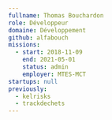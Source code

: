 ```yaml
---
fullname: Thomas Bouchardon
role: Développeur
domaine: Développement
github: alfabouch
missions:
  - start: 2018-11-09
    end: 2021-05-01
    status: admin
    employer: MTES-MCT
startups: null
previously:
  - kelrisks
  - trackdechets
---
```

